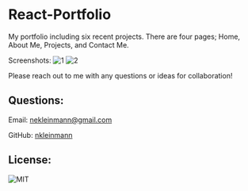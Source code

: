 # React-Portfolio

My portfolio including six recent projects. There are four pages; Home, About Me, Projects, and Contact Me.

Screenshots:
![1](https://user-images.githubusercontent.com/65608809/98489704-2ec46f00-21fd-11eb-9273-41bea149cdd4.jpg)
![2](https://user-images.githubusercontent.com/65608809/98489707-308e3280-21fd-11eb-8d5b-33faff367dea.jpg)

Please reach out to me with any questions or ideas for collaboration!
    
## Questions:
Email: nekleinmann@gmail.com

GitHub: 
[nkleinmann](https://github.com/nkleinmann)

## License:
  ![MIT](https://img.shields.io/badge/license-MIT-blue)
  